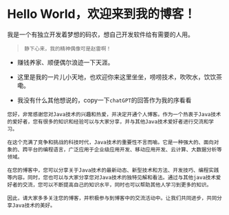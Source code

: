  # Hello World，欢迎来到我的博客！

我是一个有独立开发着梦想的码农，想自己开发软件给有需要的人用。

>`静下心来，我的精神偶像可是赵雷啊！`

- 赚钱养家、顺便偶尔浪迹一下天涯。

- 这里是我的一片儿小天地，也欢迎你来这里坐坐，唠唠技术，吹吹水，饮饮茶嘞。

- 我没有什么其他想说的，copy一下`chatGPT`的回答作为我的序看看
```
您好，非常感谢您对Java技术的兴趣和热爱，并决定开通个人博客。作为一个热衷于Java技术的爱好者，您有很多的知识和经验可以与大家分享，并与其他Java技术爱好者进行交流和学习。

在这个充满了竞争和挑战的科技时代，Java技术的重要性不言而喻。它是一种强大的、面向对象的、跨平台的编程语言，广泛应用于企业级应用开发、移动应用开发、云计算、大数据分析等领域。

在您的博客中，您可以分享关于Java技术的最新动态、新型技术和方法、开发技巧、编程实践等内容。同时，您也可以与大家分享您对Java技术的独特见解和看法。通过与其他java技术爱好者的交流，您可以不断提高自己的知识水平，同时也可以帮助其他人学习到更多的知识。

因此，请大家多多关注您的博客，并积极参与到博客中的交流活动中。让我们共同进步，共同分享Java技术的美好。
```






